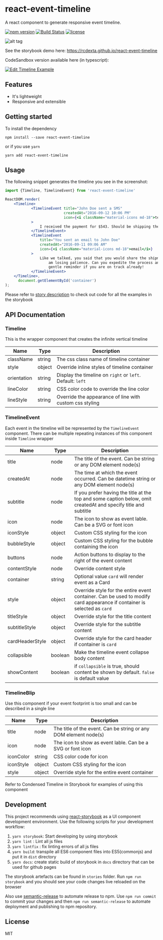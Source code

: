 # react-event-timeline

A react component to generate responsive event timeline.

[![npm version](https://badge.fury.io/js/react-event-timeline.svg)](https://badge.fury.io/js/react-event-timeline)
[![Build Status](https://travis-ci.org/rcdexta/react-event-timeline.svg?branch=master)](https://travis-ci.org/rcdexta/react-event-timeline)
[![license](https://img.shields.io/github/license/mashape/apistatus.svg)](https://github.com/rcdexta/react-event-timeline/blob/master/LICENSE.md)

![alt tag](https://github.com/rcdexta/react-event-timeline/raw/master/timeline.png)

See the storybook demo here: https://rcdexta.github.io/react-event-timeline

CodeSandbox version available here (in typescript):

[![Edit Timeline Example](https://codesandbox.io/static/img/play-codesandbox.svg)](https://codesandbox.io/s/13k1jjqj64)

## Features

* It's lightweight
* Responsive and extensible

## Getting started

To install the dependency
```
npm install --save react-event-timeline
```
or if you use `yarn`
```
yarn add react-event-timeline
```

## Usage

The following snippet generates the timeline you see in the screenshot:

```jsx
import {Timeline, TimelineEvent} from 'react-event-timeline'

ReactDOM.render(
    <Timeline>
            <TimelineEvent title="John Doe sent a SMS"
                           createdAt="2016-09-12 10:06 PM"
                           icon={<i className="material-icons md-18">textsms</i>}
            >
                I received the payment for $543. Should be shipping the item within a couple of hours.
            </TimelineEvent>
            <TimelineEvent
                title="You sent an email to John Doe"
                createdAt="2016-09-11 09:06 AM"
                icon={<i className="material-icons md-18">email</i>}
            >
                Like we talked, you said that you would share the shipment details? This is an urgent order and so I
                    am losing patience. Can you expedite the process and pls do share the details asap. Consider this a
                    gentle reminder if you are on track already!
            </TimelineEvent>
    </Timeline>,
      document.getElementById('container')
);
```

Please refer to [story description](https://github.com/rcdexta/react-event-timeline/blob/master/stories/App.story.js) to check out code for all the examples in the storybook

## API Documentation

### Timeline

This is the wrapper component that creates the infinite vertical timeline

| Name           | Type   | Description                              |
| -------------- | ------ | ---------------------------------------- |
| className      | string | The css class name of timeline container|
| style          | object | Override inline styles of timeline container |
| orientation    | string | Display the timeline on `right` or `left`. Default: `left` |
| lineColor      | string | CSS color code to override the line color |
| lineStyle      | string | Override the appearance of line with custom css styling |

### TimelineEvent

Each event in the timeline will be represented by the `TimelineEvent` component. There can be multiple repeating instances of this component inside `Timeline` wrapper

| Name         | Type   | Description                              |
| ------------ | ------ | ---------------------------------------- |
| title        | node   | The title of the event. Can be string or any DOM element node(s) |
| createdAt    | node   | The time at which the event occurred. Can be datetime string or any DOM element node(s) |
| subtitle     | node   | If you prefer having the title at the top and some caption below, omit createdAt and specify title and subtitle |
| icon         | node   | The icon to show as event lable. Can be a SVG or font icon |
| iconStyle    | object   | Custom CSS styling for the icon                  |
| bubbleStyle  | object  | Custom CSS styling for the bubble containing the icon |
| buttons      | node   | Action buttons to display to the right of the event content |
| contentStyle | node   | Override content style                   |
| container    | string | Optional value `card` will render event as a Card |
| style        | object   | Override style for the entire event container. Can be used to modify card appearance if container is selected as `card` |
| titleStyle   | object   | Override style for the title content |
| subtitleStyle | object | Override style for the subtitle content |
| cardHeaderStyle | object | Override style for the card header if container is `card` |
| collapsible  | boolean  | Make the timeline event collapse body content |
| showContent  | boolean  | if `collapsible` is true, should content be shown by default. `false` is default value |

### TimelineBlip

Use this component if your event footprint is too small and can be described in a single line

| Name      | Type   | Description                              |
| --------- | ------ | ---------------------------------------- |
| title     | node   | The title of the event. Can be string or any DOM element node(s) |
| icon      | node   | The icon to show as event lable. Can be a SVG or font icon |
| iconColor | string | CSS color code for icon                  |
| iconStyle | object   | Custom CSS styling for the icon                  |
| style     | object   | Override style for the entire event container |

Refer to Condensed Timeline in Storybook for examples of using this component


## Development

This project recommends using [react-storybook](https://github.com/kadirahq/react-storybook) as a UI component development environment. Use the following scripts for your development workflow:

1. `yarn storybook`: Start developing by using storybook
2. `yarn lint` : Lint all js files
3. `yarn lintfix` : fix linting errors of all js files
4. `yarn build`: transpile all ES6 component files into ES5(commonjs) and put it in `dist` directory
5. `yarn docs`: create static build of storybook in `docs` directory that can be used for github pages

The storybook artefacts can be found in `stories` folder. Run `npm run storybook` and you should see your code changes live reloaded on the browser

Also use [semantic-release](https://github.com/semantic-release/semantic-release) to automate release to npm. Use `npm run commit` to commit your changes and then `npm run semantic-release` to automate deployment and publishing to npm repository.

## License

MIT
